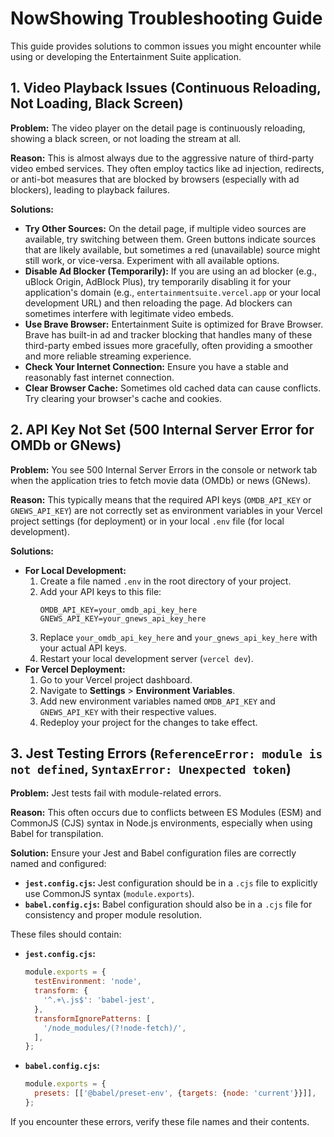 # NowShowing Troubleshooting Guide

This guide provides solutions to common issues you might encounter while using or developing the Entertainment Suite application.

## 1. Video Playback Issues (Continuous Reloading, Not Loading, Black Screen)

**Problem:** The video player on the detail page is continuously reloading, showing a black screen, or not loading the stream at all.

**Reason:** This is almost always due to the aggressive nature of third-party video embed services. They often employ tactics like ad injection, redirects, or anti-bot measures that are blocked by browsers (especially with ad blockers), leading to playback failures.

**Solutions:**

*   **Try Other Sources:** On the detail page, if multiple video sources are available, try switching between them. Green buttons indicate sources that are likely available, but sometimes a red (unavailable) source might still work, or vice-versa. Experiment with all available options.
*   **Disable Ad Blocker (Temporarily):** If you are using an ad blocker (e.g., uBlock Origin, AdBlock Plus), try temporarily disabling it for your application's domain (e.g., `entertainmentsuite.vercel.app` or your local development URL) and then reloading the page. Ad blockers can sometimes interfere with legitimate video embeds.
*   **Use Brave Browser:** Entertainment Suite is optimized for Brave Browser. Brave has built-in ad and tracker blocking that handles many of these third-party embed issues more gracefully, often providing a smoother and more reliable streaming experience.
*   **Check Your Internet Connection:** Ensure you have a stable and reasonably fast internet connection.
*   **Clear Browser Cache:** Sometimes old cached data can cause conflicts. Try clearing your browser's cache and cookies.

## 2. API Key Not Set (500 Internal Server Error for OMDb or GNews)

**Problem:** You see 500 Internal Server Errors in the console or network tab when the application tries to fetch movie data (OMDb) or news (GNews).

**Reason:** This typically means that the required API keys (`OMDB_API_KEY` or `GNEWS_API_KEY`) are not correctly set as environment variables in your Vercel project settings (for deployment) or in your local `.env` file (for local development).

**Solutions:**

*   **For Local Development:**
    1.  Create a file named `.env` in the root directory of your project.
    2.  Add your API keys to this file:
        ```
        OMDB_API_KEY=your_omdb_api_key_here
        GNEWS_API_KEY=your_gnews_api_key_here
        ```
    3.  Replace `your_omdb_api_key_here` and `your_gnews_api_key_here` with your actual API keys.
    4.  Restart your local development server (`vercel dev`).
*   **For Vercel Deployment:**
    1.  Go to your Vercel project dashboard.
    2.  Navigate to **Settings** > **Environment Variables**.
    3.  Add new environment variables named `OMDB_API_KEY` and `GNEWS_API_KEY` with their respective values.
    4.  Redeploy your project for the changes to take effect.

## 3. Jest Testing Errors (`ReferenceError: module is not defined`, `SyntaxError: Unexpected token`)

**Problem:** Jest tests fail with module-related errors.

**Reason:** This often occurs due to conflicts between ES Modules (ESM) and CommonJS (CJS) syntax in Node.js environments, especially when using Babel for transpilation.

**Solution:** Ensure your Jest and Babel configuration files are correctly named and configured:

*   **`jest.config.cjs`:** Jest configuration should be in a `.cjs` file to explicitly use CommonJS syntax (`module.exports`).
*   **`babel.config.cjs`:** Babel configuration should also be in a `.cjs` file for consistency and proper module resolution.

These files should contain:

*   **`jest.config.cjs`:**
    ```javascript
    module.exports = {
      testEnvironment: 'node',
      transform: {
        '^.+\.js$': 'babel-jest',
      },
      transformIgnorePatterns: [
        '/node_modules/(?!node-fetch)/',
      ],
    };
    ```
*   **`babel.config.cjs`:**
    ```javascript
    module.exports = {
      presets: [['@babel/preset-env', {targets: {node: 'current'}}]],
    };
    ```

If you encounter these errors, verify these file names and their contents.
